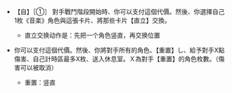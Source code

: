 - 【自】［①］ 對手戰鬥階段開始時、你可以支付這個代價。然後、你選擇自己1枚《音楽》角色與這張卡片、將那些卡片【直立】交換。
    -  直立交换动作是：先把一个角色竖直，再交换位置

- 你可以支付這個代價。然後、你將對手所有的角色、【重置】し、給予對手X點傷害、自己計時區最多X枚、送入休息室。Ｘ為對手【重置】的角色枚數。（傷害可以被取消）
    - 重置：竖直